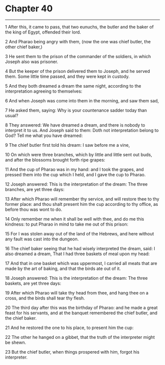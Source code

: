 # Chapter 40

***

1 After this, it came to pass, that two eunuchs, the butler and the baker of the king of Egypt, offended their lord.

2 And Pharao being angry with them, (now the one was chief butler, the other chief baker,)

3 He sent them to the prison of the commander of the soldiers, in which Joseph also was prisoner.

4 But the keeper of the prison delivered them to Joseph, and he served them. Some little time passed, and they were kept in custody.

5 And they both dreamed a dream the same night, according to the interpretation agreeing to themselves:

6 And when Joseph was come into them in the morning, and saw them sad,

7 He asked them, saying: Why is your countenance sadder today than usual?

8 They answered: We have dreamed a dream, and there is nobody to interpret it to us. And Joseph said to them: Doth not interpretation belong to God? Tell me what you have dreamed:

9 The chief butler first told his dream: I saw before me a vine,

10 On which were three branches, which by little and little sent out buds, and after the blossoms brought forth ripe grapes:

11 And the cup of Pharao was in my hand: and I took the grapes, and pressed them into the cup which I held, and I gave the cup to Pharao.

12 Joseph answered: This is the interpretation of the dream: The three branches, are yet three days:

13 After which Pharao will remember thy service, and will restore thee to thy former place: and thou shalt present him the cup according to thy office, as before thou was wont to do.

14 Only remember me when it shall be well with thee, and do me this kindness: to put Pharao in mind to take me out of this prison:

15 For I was stolen away out of the land of the Hebrews, and here without any fault was cast into the dungeon.

16 The chief baker seeing that he had wisely interpreted the dream, said: I also dreamed a dream, That I had three baskets of meal upon my head:

17 And that in one basket which was uppermost, I carried all meats that are made by the art of baking, and that the birds ate out of it.

18 Joseph answered: This is the interpretation of the dream: The three baskets, are yet three days:

19 After which Pharao will take thy head from thee, and hang thee on a cross, and the birds shall tear thy flesh.

20 The third day after this was the birthday of Pharao: and he made a great feast for his servants, and at the banquet remembered the chief butler, and the chief baker.

21 And he restored the one to his place, to present him the cup:

22 The other he hanged on a gibbet, that the truth of the interpreter might be shewn.

23 But the chief butler, when things prospered with him, forgot his interpreter.

